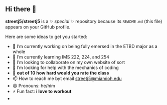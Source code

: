 ## Hi there 👋


**streetj5/streetj5** is a ✨ _special_ ✨ repository because its `README.md` (this file) appears on your GitHub profile.

Here are some ideas to get you started:

- 🔭 I’m currently working on being fully emersed in the ETBD major as a whole
- 🌱 I’m currently learning IMS 222, 224, and 254
- 👯 I’m looking to collaborate on my own website of sort 
- 🤔 I’m looking for help with the mechanics of coding
- 💬 **out of 10 how hard would you rate the class**
- 📫 How to reach me byt email streetj5@miamioh.edu
- 😄 Pronouns: he/him
- ⚡ Fun fact: **i love to workout**
- 
